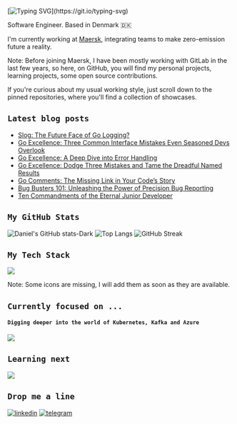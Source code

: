 [![Typing SVG](https://readme-typing-svg.herokuapp.com?color=258F76&lines=Hello,+I+am+Daniel;Bonjour,+je+m'appele+Daniel;Tere,+ma+olen+Daniel;Tjena,+jag+är+Daniel;Привет,+ну+как+там+с+деньгами?;Hej,+jeg+hedder+Daniel;)](https://git.io/typing-svg)

Software Engineer. Based in Denmark 🇩🇰

I'm currently working at [Maersk](https://www.maersk.com/), integrating teams to make zero-emission future a reality.

Note: Before joining Maersk, I have been mostly working with GitLab in the last few years, so here, on GitHub, you will find my personal
projects, learning projects, some open source contributions.

If you're curious about my usual working style, just scroll down to the pinned repositories, where you'll find a collection of showcases.

## `Latest blog posts`

- [Slog: The Future Face of Go Logging?](https://itnext.io/slog-the-future-face-of-go-logging-d82ee9073a04)
- [Go Excellence: Three Common Interface Mistakes Even Seasoned Devs Overlook](https://itnext.io/go-excellence-three-common-interface-mistakes-even-seasoned-developers-overlook-1cbf077767d8)
- [Go Excellence: A Deep Dive into Error Handling](https://itnext.io/go-excellence-a-deep-dive-into-error-handling-4b74697f12a1)
- [Go Excellence: Dodge Three Mistakes and Tame the Dreadful Named Results](https://itnext.io/go-excellence-dodge-mistakes-and-unlock-the-power-of-named-returns-e811f9665d2)
- [Go Comments: The Missing Link in Your Code’s Story](https://itnext.io/go-comments-the-missing-link-in-your-codes-story-a4a0f16cdaed)
- [Bug Busters 101: Unleashing the Power of Precision Bug Reporting](https://itnext.io/bug-busters-101-unleashing-the-power-of-precision-bug-reporting-1208fa35265e)
- [Ten Commandments of the Eternal Junior Developer](https://do-tech.medium.com/ten-commandments-of-the-eternal-junior-developer-8a473a1f4978)

## `My GitHub Stats`

![Daniel's GitHub stats-Dark](https://github-readme-stats.vercel.app/api?username=daniel-orlov&show_icons=true&theme=gotham&count_private=true#gh-dark-mode-only)
![Top Langs](https://github-readme-stats.vercel.app/api/top-langs/?username=daniel-orlov&layout=compact&theme=gotham&langs_count=8#gh-dark-mode-only)
![GitHub Streak](https://streak-stats.demolab.com?user=daniel-orlov&theme=gotham)

## `My Tech Stack`

![](https://skillicons.dev/icons?i=go,py,html,css,bootstrap,js,typescript,jquery,react,nodejs,express,django,bash,postgres,firebase,mongo,redis,kafka,gcp,aws,azure,docker,kubernetes,git,github,gitlab,grafana,prometheus,sentry,postman,ae,au,pr&theme=dark&perline=11)

Note: Some icons are missing, I will add them as soon as they are available.

[//]: # (Need to add the following icons as soon as the issues are closed for them: ClickHouse, terraform, PyCharm, Goland, gRPC, protobuf, helm, kibana, macOS)

## `Currently focused on ...`

#### `Digging deeper into the world of Kubernetes, Kafka and Azure`

![](https://skillicons.dev/icons?i=kafka,azure,kubernetes&theme=dark&perline=11)

## `Learning next`

![](https://skillicons.dev/icons?i=grafana&theme=dark&perline=11)

## `Drop me a line`

[![linkedin](https://img.shields.io/badge/LinkedIn-0077B5?style=for-the-badge&logo=linkedin&logoColor=white)](https://www.linkedin.com/in/daniel-orlov/)
[![telegram](https://img.shields.io/badge/Telegram-2CA5E0?style=for-the-badge&logo=telegram&logoColor=white)](https://t.me/danielorlov)
